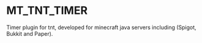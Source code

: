# MT_TNT_TIMER
Timer plugin for tnt, developed for minecraft java servers including (Spigot, Bukkit and Paper).
